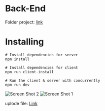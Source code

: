 # Back-End

Folder project: [link](https://drive.google.com/file/d/11gcw6bM1A5RbBdOFP6h6KCGIHeC8fJyj/view)
# Installing

```
# Install dependencies for server
npm install

# Install dependencies for client
npm run client-install

# Run the client & server with concurrently
npm run dev

```

![Screen Shot 2](https://user-images.githubusercontent.com/27751735/61851015-68fde600-aebe-11e9-9514-52506788c2ac.png)
![Screen Shot 1](https://user-images.githubusercontent.com/27751735/61851014-68fde600-aebe-11e9-9de0-28732b36d516.png)


uplode file: [Link](https://drive.google.com/file/d/1Qmw_XUEDImm5DoMsoUg4wH5s3nPKDArd/view?usp=sharing)
